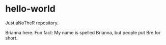 # hello-world
Just aNoTheR repository.

Brianna here. Fun fact: My name is spelled Brianna, but people put Bre for short.

